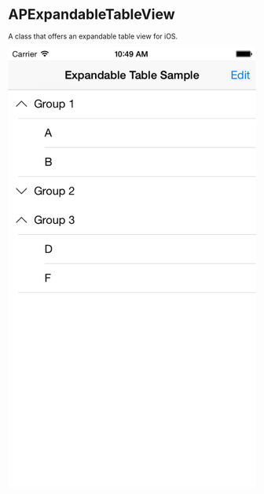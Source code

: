 # APExpandableTableView

A class that offers an expandable table view for iOS.

![screenshot](https://github.com/andrejpoljanec/iOS-APExpandableTableView/blob/master/APExpandableTableView-Screenshot.png)
